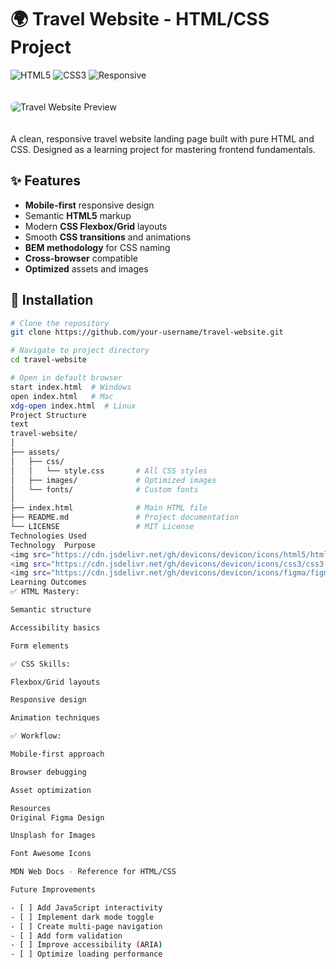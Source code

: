 # 🌍 Travel Website - HTML/CSS Project

![HTML5](https://img.shields.io/badge/HTML5-E34F26?style=for-the-badge&logo=html5&logoColor=white)
![CSS3](https://img.shields.io/badge/CSS3-1572B6?style=for-the-badge&logo=css3&logoColor=white)
![Responsive](https://img.shields.io/badge/Responsive-Yes-brightgreen?style=for-the-badge)

<img src="assets/images/preview.jpg" alt="Travel Website Preview" style="border-radius: 8px; max-width: 100%; height: auto; margin: 20px 0;">

A clean, responsive travel website landing page built with pure HTML and CSS. Designed as a learning project for mastering frontend fundamentals.

## ✨ Features

- **Mobile-first** responsive design
- Semantic **HTML5** markup
- Modern **CSS Flexbox/Grid** layouts
- Smooth **CSS transitions** and animations
- **BEM methodology** for CSS naming
- **Cross-browser** compatible
- **Optimized** assets and images

## 🚀 Installation

```bash
# Clone the repository
git clone https://github.com/your-username/travel-website.git

# Navigate to project directory
cd travel-website

# Open in default browser
start index.html  # Windows
open index.html   # Mac
xdg-open index.html  # Linux
Project Structure
text
travel-website/
│
├── assets/
│   ├── css/
│   │   └── style.css       # All CSS styles
│   ├── images/             # Optimized images
│   └── fonts/              # Custom fonts
│
├── index.html              # Main HTML file
├── README.md               # Project documentation
└── LICENSE                 # MIT License
Technologies Used
Technology	Purpose
<img src="https://cdn.jsdelivr.net/gh/devicons/devicon/icons/html5/html5-original.svg" width="16" height="16"/> HTML5	Page structure and semantics
<img src="https://cdn.jsdelivr.net/gh/devicons/devicon/icons/css3/css3-original.svg" width="16" height="16"/> CSS3	Styling and layout
<img src="https://cdn.jsdelivr.net/gh/devicons/devicon/icons/figma/figma-original.svg" width="16" height="16"/> Figma	Design reference
Learning Outcomes
✅ HTML Mastery:

Semantic structure

Accessibility basics

Form elements

✅ CSS Skills:

Flexbox/Grid layouts

Responsive design

Animation techniques

✅ Workflow:

Mobile-first approach

Browser debugging

Asset optimization

Resources
Original Figma Design

Unsplash for Images

Font Awesome Icons

MDN Web Docs - Reference for HTML/CSS

Future Improvements

- [ ] Add JavaScript interactivity
- [ ] Implement dark mode toggle
- [ ] Create multi-page navigation
- [ ] Add form validation
- [ ] Improve accessibility (ARIA)
- [ ] Optimize loading performance
